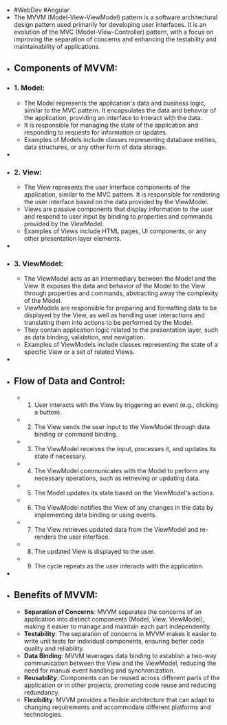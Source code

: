 - #WebDev #Angular
- The MVVM (Model-View-ViewModel) pattern is a software architectural design pattern used primarily for developing user interfaces. It is an evolution of the MVC (Model-View-Controller) pattern, with a focus on improving the separation of concerns and enhancing the testability and maintainability of applications.
- ## Components of MVVM:
- ### 1. Model:
	- The Model represents the application's data and business logic, similar to the MVC pattern. It encapsulates the data and behavior of the application, providing an interface to interact with the data.
	- It is responsible for managing the state of the application and responding to requests for information or updates.
	- Examples of Models include classes representing database entities, data structures, or any other form of data storage.
-
- ### 2. View:
	- The View represents the user interface components of the application, similar to the MVC pattern. It is responsible for rendering the user interface based on the data provided by the ViewModel.
	- Views are passive components that display information to the user and respond to user input by binding to properties and commands provided by the ViewModel.
	- Examples of Views include HTML pages, UI components, or any other presentation layer elements.
-
- ### 3. ViewModel:
	- The ViewModel acts as an intermediary between the Model and the View. It exposes the data and behavior of the Model to the View through properties and commands, abstracting away the complexity of the Model.
	- ViewModels are responsible for preparing and formatting data to be displayed by the View, as well as handling user interactions and translating them into actions to be performed by the Model.
	- They contain application logic related to the presentation layer, such as data binding, validation, and navigation.
	- Examples of ViewModels include classes representing the state of a specific View or a set of related Views.
-
- ## Flow of Data and Control:
	- 1. User interacts with the View by triggering an event (e.g., clicking a button).
	- 2. The View sends the user input to the ViewModel through data binding or command binding.
	- 3. The ViewModel receives the input, processes it, and updates its state if necessary.
	- 4. The ViewModel communicates with the Model to perform any necessary operations, such as retrieving or updating data.
	- 5. The Model updates its state based on the ViewModel's actions.
	- 6. The ViewModel notifies the View of any changes in the data by implementing data binding or using events.
	- 7. The View retrieves updated data from the ViewModel and re-renders the user interface.
	- 8. The updated View is displayed to the user.
	- 9. The cycle repeats as the user interacts with the application.
-
- ## Benefits of MVVM:
	- **Separation of Concerns**: MVVM separates the concerns of an application into distinct components (Model, View, ViewModel), making it easier to manage and maintain each part independently.
	- **Testability**: The separation of concerns in MVVM makes it easier to write unit tests for individual components, ensuring better code quality and reliability.
	- **Data Binding**: MVVM leverages data binding to establish a two-way communication between the View and the ViewModel, reducing the need for manual event handling and synchronization.
	- **Reusability**: Components can be reused across different parts of the application or in other projects, promoting code reuse and reducing redundancy.
	- **Flexibility**: MVVM provides a flexible architecture that can adapt to changing requirements and accommodate different platforms and technologies.